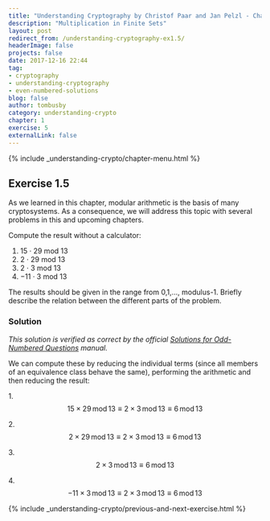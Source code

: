 ```yaml
---
title: "Understanding Cryptography by Christof Paar and Jan Pelzl - Chapter 1 Solutions - Ex1.5"
description: "Multiplication in Finite Sets"
layout: post
redirect_from: /understanding-cryptography-ex1.5/
headerImage: false
projects: false
date: 2017-12-16 22:44
tag:
- cryptography
- understanding-cryptography
- even-numbered-solutions
blog: false
author: tombusby
category: understanding-crypto
chapter: 1
exercise: 5
externalLink: false
---
```


{% include _understanding-crypto/chapter-menu.html %}

## Exercise 1.5

As we learned in this chapter, modular arithmetic is the basis of many cryptosystems. As a consequence, we will address this topic with several problems in this and upcoming chapters.

Compute the result without a calculator:

1. 15 · 29 mod 13
2. 2 · 29 mod 13
3. 2 · 3 mod 13
4. −11 · 3 mod 13

The results should be given in the range from 0,1,..., modulus-1. Briefly describe the relation between the different parts of the problem.

### Solution

*This solution is verified as correct by the official [Solutions for Odd-Numbered Questions](http://wiki.crypto.rub.de/Buch/en/download/Understanding_Cryptography_Odd_Solutions.pdf) manual.*

We can compute these by reducing the individual terms (since all members of an equivalence class behave the same), performing the arithmetic and then reducing the result:

1\. $$ 15 \times 29\,\mathrm{mod}\,13 \equiv 2 \times 3\,\mathrm{mod}\,13 \equiv 6\,\mathrm{mod}\,13 $$

2\. $$ 2 \times 29\,\mathrm{mod}\,13 \equiv 2 \times 3\,\mathrm{mod}\,13 \equiv 6\,\mathrm{mod}\,13 $$

3\. $$ 2 \times 3\,\mathrm{mod}\,13 \equiv 6\,\mathrm{mod}\,13 $$

4\. $$ -11 \times 3\,\mathrm{mod}\,13 \equiv 2 \times 3\,\mathrm{mod}\,13 \equiv 6\,\mathrm{mod}\,13 $$

{% include _understanding-crypto/previous-and-next-exercise.html %}
